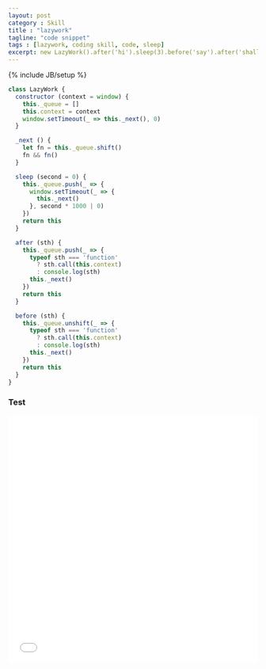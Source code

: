 ```yaml
---
layout: post
category : Skill
title : "lazywork"
tagline: "code snippet"
tags : [lazywork, coding skill, code, sleep]
excerpt: new LazyWork().after('hi').sleep(3).before('say').after('shalles')
---
```

{% include JB/setup %}

```js
class LazyWork {
  constructor (context = window) {
    this._queue = []
    this.context = context
    window.setTimeout(_ => this._next(), 0)
  }

  _next () {
    let fn = this._queue.shift()
    fn && fn()
  }

  sleep (second = 0) {
    this._queue.push(_ => {
      window.setTimeout(_ => {
        this._next()
      }, second * 1000 | 0)
    })
    return this
  }

  after (sth) {
    this._queue.push(_ => {
      typeof sth === 'function'
        ? sth.call(this.context)
        : console.log(sth)
      this._next()
    })
    return this
  }

  before (sth) {
    this._queue.unshift(_ => {
      typeof sth === 'function'
        ? sth.call(this.context)
        : console.log(sth)
      this._next()
    })
    return this
  }
}
```

### Test

<iframe height='500' scrolling='no' title='lazyWork' src='//codepen.io/shalles/embed/ZKoGPr/?height=500&theme-id=0&default-tab=js,result&embed-version=2' frameborder='no' allowtransparency='true' allowfullscreen='true' style='width: 100%;'>See the Pen <a href='https://codepen.io/shalles/pen/ZKoGPr/'>lazyWork</a> by shalles (<a href='http://codepen.io/shalles'>@shalles</a>) on <a href='http://codepen.io'>CodePen</a>.
</iframe>